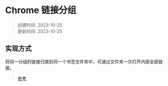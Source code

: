 # Chrome 链接分组

> 创建时间: 2023-10-25  
> 更新时间: 2023-10-25

## 实现方式

将同一分组的链接归类到同一个书签文件夹中，可通过文件夹一次打开内部全部链接。

> [参考](https://www.how2shout.com/how-to/4-ways-to-open-multiple-urls-in-chrome-browser.html)
